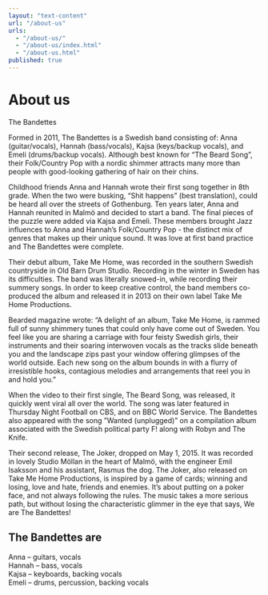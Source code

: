 ```yaml
---
layout: "text-content"
url: "/about-us"
urls: 
  - "/about-us/"
  - "/about-us/index.html"
  - "/about-us.html"
published: true
---
```





# About us

The Bandettes

Formed in 2011, The Bandettes is a Swedish band consisting of: Anna (guitar/vocals), Hannah (bass/vocals), Kajsa (keys/backup vocals), and Emeli (drums/backup vocals). Although best known for “The Beard Song”, their Folk/Country Pop with a nordic shimmer attracts many more than people with good-looking gathering of hair on their chins.

Childhood friends Anna and Hannah wrote their first song together in 8th grade. When the two were busking, “Shit happens” (best translation), could be heard all over the streets of Gothenburg. 
Ten years later, Anna and Hannah reunited in Malmö and decided to start a band. The final pieces of the puzzle were added via Kajsa and Emeli. These members brought Jazz influences to Anna and Hannah’s Folk/Country Pop -  the distinct mix of genres that makes up their unique sound. It was love at first band practice and The Bandettes were complete.

Their debut album, Take Me Home, was recorded in the southern Swedish countryside in Old Barn Drum Studio. Recording in the winter in Sweden has its difficulties. The band was literally snowed-in, while recording their summery songs. In order to keep creative control, the band members co-produced the album and released it in 2013 on their own label Take Me Home Productions.  

Bearded magazine wrote:
“A delight of an album, Take Me Home, is rammed full of sunny shimmery tunes that could only have come out of Sweden. You feel like you are sharing a carriage with four feisty Swedish girls, their instruments and their soaring interwoven vocals as the tracks slide beneath you and the landscape zips past your window offering glimpses of the world outside. Each new song on the album bounds in with a flurry of irresistible hooks, contagious melodies and arrangements that reel you in and hold you.” 


When the video to their first single, The Beard Song, was released, it quickly went viral all over the world. The song was later featured in Thursday Night Football on CBS, and on BBC World Service. The Bandettes also appeared with the song ”Wanted (unplugged)” on a compilation album associated with the Swedish political party F! along with Robyn and The Knife. 

Their second release, The Joker, dropped on May 1, 2015. It was recorded in lovely Studio Möllan in the heart of Malmö, with the engineer Emil Isaksson and his assistant, Rasmus the dog. The Joker, also released on Take Me Home Productions, is inspired by a game of cards; winning and losing, love and hate, friends and enemies. It’s about putting on a poker face, and not always following the rules. The music takes a more serious path, but without losing the characteristic glimmer in the eye that says, We are The Bandettes!  
  
  
  
## The Bandettes are

Anna – guitars, vocals   
Hannah – bass, vocals  
Kajsa – keyboards, backing vocals  
Emeli – drums, percussion, backing vocals
